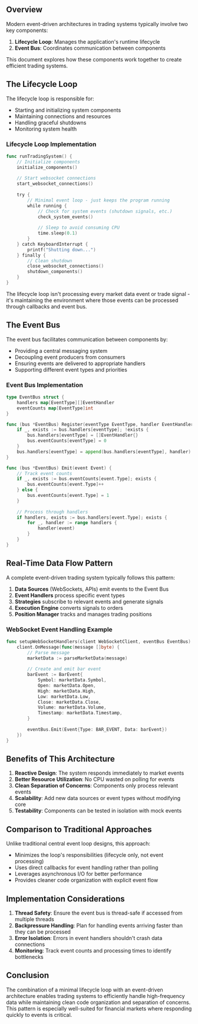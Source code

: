 ## Overview

Modern event-driven architectures in trading systems typically involve two key components:

1. **Lifecycle Loop**: Manages the application's runtime lifecycle
2. **Event Bus**: Coordinates communication between components

This document explores how these components work together to create efficient trading systems.

## The Lifecycle Loop

The lifecycle loop is responsible for:

- Starting and initializing system components
- Maintaining connections and resources
- Handling graceful shutdowns
- Monitoring system health

### Lifecycle Loop Implementation

```go
func runTradingSystem() {
    // Initialize components
    initialize_components()
    
    // Start websocket connections
    start_websocket_connections()
    
    try {
        // Minimal event loop - just keeps the program running
        while running {
            // Check for system events (shutdown signals, etc.)
            check_system_events()
            
            // Sleep to avoid consuming CPU
            time.sleep(0.1)
        }
    } catch KeyboardInterrupt {
        printf("Shutting down...")
    } finally {
        // Clean shutdown
        close_websocket_connections()
        shutdown_components()
    }
}
```

The lifecycle loop isn't processing every market data event or trade signal - it's maintaining the environment where those events can be processed through callbacks and event bus.

## The Event Bus

The event bus facilitates communication between components by:

- Providing a central messaging system
- Decoupling event producers from consumers
- Ensuring events are delivered to appropriate handlers
- Supporting different event types and priorities

### Event Bus Implementation

```go
type EventBus struct {
    handlers map[EventType][]EventHandler
    eventCounts map[EventType]int
}

func (bus *EventBus) Register(eventType EventType, handler EventHandler) {
    if _, exists := bus.handlers[eventType]; !exists {
        bus.handlers[eventType] = []EventHandler{}
        bus.eventCounts[eventType] = 0
    }
    bus.handlers[eventType] = append(bus.handlers[eventType], handler)
}

func (bus *EventBus) Emit(event Event) {
    // Track event counts
    if _, exists := bus.eventCounts[event.Type]; exists {
        bus.eventCounts[event.Type]++
    } else {
        bus.eventCounts[event.Type] = 1
    }
    
    // Process through handlers
    if handlers, exists := bus.handlers[event.Type]; exists {
        for _, handler := range handlers {
            handler(event)
        }
    }
}
```

## Real-Time Data Flow Pattern

A complete event-driven trading system typically follows this pattern:

1. **Data Sources** (WebSockets, APIs) emit events to the Event Bus
2. **Event Handlers** process specific event types
3. **Strategies** subscribe to relevant events and generate signals
4. **Execution Engine** converts signals to orders
5. **Position Manager** tracks and manages trading positions

### WebSocket Event Handling Example

```go
func setupWebSocketHandlers(client WebSocketClient, eventBus EventBus) {
    client.OnMessage(func(message []byte) {
        // Parse message
        marketData := parseMarketData(message)
        
        // Create and emit bar event
        barEvent := BarEvent{
            Symbol: marketData.Symbol,
            Open: marketData.Open,
            High: marketData.High,
            Low: marketData.Low,
            Close: marketData.Close,
            Volume: marketData.Volume,
            Timestamp: marketData.Timestamp,
        }
        
        eventBus.Emit(Event{Type: BAR_EVENT, Data: barEvent})
    })
}
```

## Benefits of This Architecture

1. **Reactive Design**: The system responds immediately to market events
2. **Better Resource Utilization**: No CPU wasted on polling for events
3. **Clean Separation of Concerns**: Components only process relevant events
4. **Scalability**: Add new data sources or event types without modifying core
5. **Testability**: Components can be tested in isolation with mock events

## Comparison to Traditional Approaches

Unlike traditional central event loop designs, this approach:

- Minimizes the loop's responsibilities (lifecycle only, not event processing)
- Uses direct callbacks for event handling rather than polling
- Leverages asynchronous I/O for better performance
- Provides cleaner code organization with explicit event flow

## Implementation Considerations

1. **Thread Safety**: Ensure the event bus is thread-safe if accessed from multiple threads
2. **Backpressure Handling**: Plan for handling events arriving faster than they can be processed
3. **Error Isolation**: Errors in event handlers shouldn't crash data connections
4. **Monitoring**: Track event counts and processing times to identify bottlenecks

## Conclusion

The combination of a minimal lifecycle loop with an event-driven architecture enables trading systems to efficiently handle high-frequency data while maintaining clean code organization and separation of concerns. This pattern is especially well-suited for financial markets where responding quickly to events is critical.
